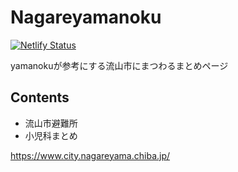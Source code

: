 # Nagareyamanoku

[![Netlify Status](https://api.netlify.com/api/v1/badges/468fb8d4-2027-4906-8de2-2b150f8bfb07/deploy-status)](https://app.netlify.com/sites/nagareyamanoku/deploys)

yamanokuが参考にする流山市にまつわるまとめページ

## Contents
- 流山市避難所
- 小児科まとめ

https://www.city.nagareyama.chiba.jp/
